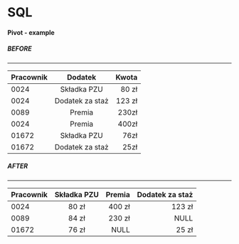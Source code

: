 # SQL

#### Pivot - example

##### BEFORE
---
|Pracownik|Dodatek|Kwota|
| ------------- |:-------------:| -----:|
|0024|Składka PZU|80 zł|
|0024|Dodatek za staż|123 zł|
|0089|Premia|230zł|
|0024|Premia|400zł|
|01672|Składka PZU| 76zł|
|01672|Dodatek za staż|25zł|


##### AFTER
---

| Pracownik     |  Składka PZU     | Premia  | Dodatek za staż|
| ------------- |:-------------:| -----:|-----:|
| 0024      | 80 zł | 400 zł | 123 zł|
| 0089      | 84 zł      |   230 zł | NULL|
| 01672 | 76 zł      |    NULL | 25 zł|

